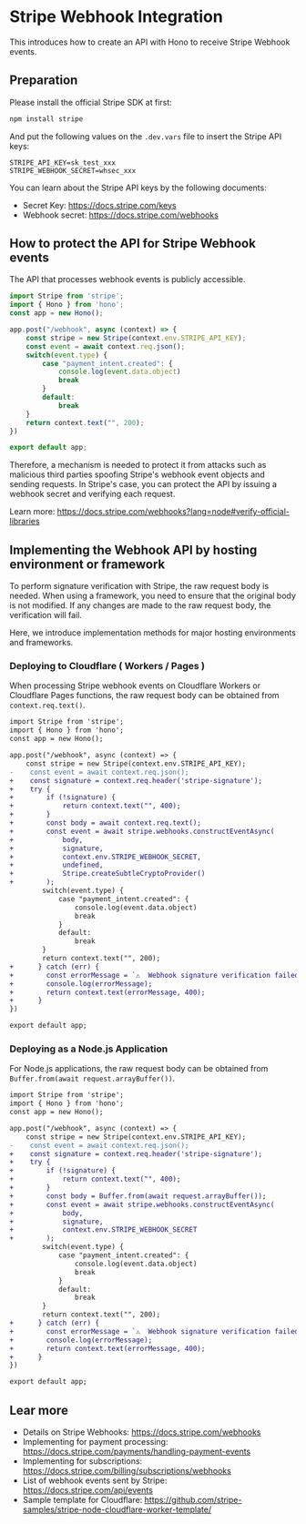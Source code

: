 # Stripe Webhook Integration  

This introduces how to create an API with Hono to receive Stripe Webhook events.

## Preparation

Please install the official Stripe SDK at first:

```bash
npm install stripe
```

And put the following values on the `.dev.vars` file to insert the Stripe API keys:

```
STRIPE_API_KEY=sk_test_xxx
STRIPE_WEBHOOK_SECRET=whsec_xxx
```

You can learn about the Stripe API keys by the following documents:

- Secret Key: https://docs.stripe.com/keys
- Webhook secret: https://docs.stripe.com/webhooks


## How to protect the API for Stripe Webhook events

The API that processes webhook events is publicly accessible.

```javascript
import Stripe from 'stripe';
import { Hono } from 'hono';
const app = new Hono();

app.post("/webhook", async (context) => {
    const stripe = new Stripe(context.env.STRIPE_API_KEY);
    const event = await context.req.json();
    switch(event.type) {
        case "payment_intent.created": {
            console.log(event.data.object)
            break
        }
        default:
            break
    }
    return context.text("", 200);
})

export default app;
```

Therefore, a mechanism is needed to protect it from attacks such as malicious third parties spoofing Stripe's webhook event objects and sending requests. In Stripe's case, you can protect the API by issuing a webhook secret and verifying each request.

Learn more: https://docs.stripe.com/webhooks?lang=node#verify-official-libraries  

## Implementing the Webhook API by hosting environment or framework
To perform signature verification with Stripe, the raw request body is needed.
When using a framework, you need to ensure that the original body is not modified. If any changes are made to the raw request body, the verification will fail.

Here, we introduce implementation methods for major hosting environments and frameworks.

### Deploying to Cloudflare ( Workers / Pages )

When processing Stripe webhook events on Cloudflare Workers or Cloudflare Pages functions, the raw request body can be obtained from `context.req.text()`.

```diff
import Stripe from 'stripe';
import { Hono } from 'hono';
const app = new Hono();

app.post("/webhook", async (context) => {
    const stripe = new Stripe(context.env.STRIPE_API_KEY);
-    const event = await context.req.json();
+    const signature = context.req.header('stripe-signature');
+    try {
+        if (!signature) {
+            return context.text("", 400);
+        }
+        const body = await context.req.text();
+        const event = await stripe.webhooks.constructEventAsync(
+            body,
+            signature,
+            context.env.STRIPE_WEBHOOK_SECRET,
+            undefined,
+            Stripe.createSubtleCryptoProvider()
+        );
        switch(event.type) {
            case "payment_intent.created": {
                console.log(event.data.object)
                break
            }
            default:
                break
        }
        return context.text("", 200);
+      } catch (err) {
+        const errorMessage = `⚠️  Webhook signature verification failed. ${err instanceof Error ? err.message : "Internal server error"}`
+        console.log(errorMessage);
+        return context.text(errorMessage, 400);
+      }
})

export default app;
```

### Deploying as a Node.js Application  

For Node.js applications, the raw request body can be obtained from `Buffer.from(await request.arrayBuffer())`.

```diff
import Stripe from 'stripe';
import { Hono } from 'hono';
const app = new Hono();

app.post("/webhook", async (context) => {
    const stripe = new Stripe(context.env.STRIPE_API_KEY);
-    const event = await context.req.json();
+    const signature = context.req.header('stripe-signature');
+    try {
+        if (!signature) {
+            return context.text("", 400);
+        }
+        const body = Buffer.from(await request.arrayBuffer());
+        const event = await stripe.webhooks.constructEventAsync(
+            body,
+            signature,
+            context.env.STRIPE_WEBHOOK_SECRET
+        );
        switch(event.type) {
            case "payment_intent.created": {
                console.log(event.data.object)
                break
            }
            default:
                break
        }
        return context.text("", 200);
+      } catch (err) {
+        const errorMessage = `⚠️  Webhook signature verification failed. ${err instanceof Error ? err.message : "Internal server error"}`
+        console.log(errorMessage);
+        return context.text(errorMessage, 400);
+      }
})

export default app;
```

## Lear more

- Details on Stripe Webhooks:
https://docs.stripe.com/webhooks
- Implementing for payment processing: 
https://docs.stripe.com/payments/handling-payment-events
- Implementing for subscriptions:
https://docs.stripe.com/billing/subscriptions/webhooks
- List of webhook events sent by Stripe:
https://docs.stripe.com/api/events
- Sample template for Cloudflare:
https://github.com/stripe-samples/stripe-node-cloudflare-worker-template/